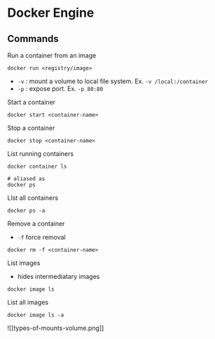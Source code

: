 Docker Engine
=========================

Commands
----------------------------------------------

Run a container from an image
```
docker run <registry/image>
```
- `-v` : mount a volume to local file system. Ex. `-v /local:/container`
- `-p` : expose port. Ex. `-p 80:80`

Start a container
```
docker start <container-name>
```

Stop a container
```
docker stop <container-name>
```

List running containers
```
docker container ls

# aliased as
docker ps
```

LIst all containers
```
docker ps -a
```

Remove a container
- `-f` force removal
```
docker rm -f <container-name>
```

List images
- hides intermediatary images
```
docker image ls
```

List all images
```
docker image ls -a
```

![[types-of-mounts-volume.png]]

